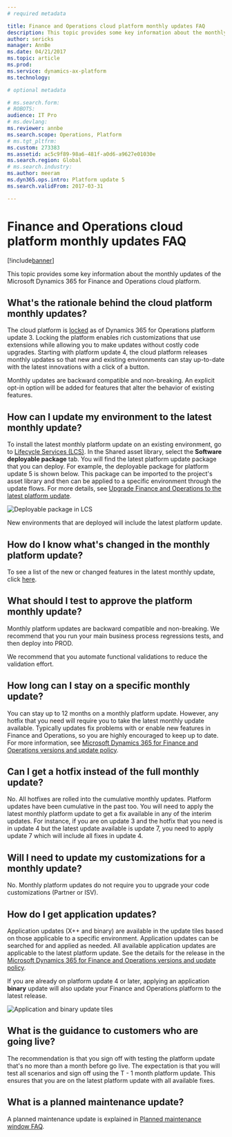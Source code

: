 ```yaml
---
# required metadata

title: Finance and Operations cloud platform monthly updates FAQ
description: This topic provides some key information about the monthly updates of the Microsoft Dynamics 365 for Finance and Operations cloud platform.
author: sericks
manager: AnnBe
ms.date: 04/21/2017
ms.topic: article
ms.prod: 
ms.service: dynamics-ax-platform
ms.technology: 

# optional metadata

# ms.search.form: 
# ROBOTS: 
audience: IT Pro
# ms.devlang: 
ms.reviewer: annbe
ms.search.scope: Operations, Platform
# ms.tgt_pltfrm: 
ms.custom: 273383
ms.assetid: ac5c9f89-98a6-481f-a0d6-a9627e01030e
ms.search.region: Global
# ms.search.industry: 
ms.author: meeram
ms.dyn365.ops.intro: Platform update 5
ms.search.validFrom: 2017-03-31

---
```


# Finance and Operations cloud platform monthly updates FAQ

[!include[banner](../includes/banner.md)]

This topic provides some key information about the monthly updates of the Microsoft Dynamics 365 for Finance and Operations cloud platform.

What's the rationale behind the cloud platform monthly updates?
---------------------------------------------------------------

The cloud platform is [locked](../get-started/whats-new-platform-update-3.md) as of Dynamics 365 for Operations platform update 3. Locking the platform enables rich customizations that use extensions while allowing you to make updates without costly code upgrades. Starting with platform update 4, the cloud platform releases monthly updates so that new and existing environments can stay up-to-date with the latest innovations with a click of a button. 

Monthly updates are backward compatible and non-breaking. An explicit opt-in option will be added for features that alter the behavior of existing features.

## How can I update my environment to the latest monthly update?
To install the latest monthly platform update on an existing environment, go to [Lifecycle Services (LCS)](https://lcs.dynamics.com/). In the Shared asset library, select the **Software deployable package** tab. You will find the latest platform update package that you can deploy. For example, the deployable package for platform update 5 is shown below. This package can be imported to the project's asset library and then can be applied to a specific environment through the update flows. For more details, see [Upgrade Finance and Operations to the latest platform update](../migration-upgrade/upgrade-latest-platform-update.md).

![Deployable package in LCS](./media/deployable-package-in-lcs.png)

New environments that are deployed will include the latest platform update.

## How do I know what's changed in the monthly platform update?
To see a list of the new or changed features in the latest monthly update, click [here](../get-started/whats-new-changed.md).

## What should I test to approve the platform monthly update?
Monthly platform updates are backward compatible and non-breaking. We recommend that you run your main business process regressions tests, and then deploy into PROD.

We recommend that you automate functional validations to reduce the validation effort.

## How long can I stay on a specific monthly update?
You can stay up to 12 months on a monthly platform update. However, any hotfix that you need will require you to take the latest monthly update available. Typically updates fix problems with or enable new features in Finance and Operations, so you are highly encouraged to keep up to date. For more information, see [Microsoft Dynamics 365 for Finance and Operations versions and update policy](../migration-upgrade/versions-update-policy.md).

## Can I get a hotfix instead of the full monthly update?
No. All hotfixes are rolled into the cumulative monthly updates. Platform updates have been cumulative in the past too. You will need to apply the latest monthly platform update to get a fix available in any of the interim updates. For instance, if you are on update 3 and the hotfix that you need is in update 4 but the latest update available is update 7, you need to apply update 7 which will include all fixes in update 4.

## Will I need to update my customizations for a monthly update?
No. Monthly platform updates do not require you to upgrade your code customizations (Partner or ISV).

## How do I get application updates?
Application updates (X++ and binary) are available in the update tiles based on those applicable to a specific environment. Application updates can be searched for and applied as needed. All available application updates are applicable to the latest platform update. See the details for the release in the [Microsoft Dynamics 365 for Finance and Operations versions and update policy](../migration-upgrade/versions-update-policy.md). 

If you are already on platform update 4 or later, applying an application **binary** update will also update your Finance and Operations platform to the latest release. 

![Application and binary update tiles](./media/application-and-binary-update-tiles-146x300.png)

## What is the guidance to customers who are going live?
The recommendation is that you sign off with testing the platform update that's no more than a month before go live. The expectation is that you will test all scenarios and sign off using the T - 1 month platform update. This ensures that you are on the latest platform update with all available fixes.

## What is a planned maintenance update?
A planned maintenance update is explained in [Planned maintenance window FAQ](../lifecycle-services/planned-maintenance-window-faq.md).




